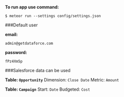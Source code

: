 __To run app use command:__

```
$ meteor run --settings config/settings.json
```


###Default user

__email:__
```
admin@getdataforce.com
```

__password:__
```
fPz4Xm5p
```

###Salesforce data can be used

__Table: `Opportunity`__
Dimension: `Close Date`
Metric: `Amount`

__Table: `Campaign`__
Start: `Date`
Budgeted: `Cost`